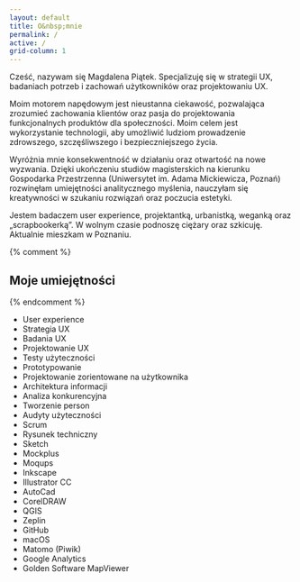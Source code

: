 ```yaml
---
layout: default
title: O&nbsp;mnie
permalink: /
active: /
grid-column: 1
---
```


<div class="container">
	<div class="about">
		<p>
			Cześć, nazywam się Magdalena Piątek. Specjalizuję się w&nbsp;strategii UX, badaniach potrzeb i&nbsp;zachowań użytkowników
			oraz projektowaniu UX.
		</p>
		<p>
			Moim motorem napędowym jest nieustanna ciekawość, pozwalająca zrozumieć zachowania klientów oraz pasja do projektowania funkcjonalnych
			produktów dla społeczności. Moim celem jest wykorzystanie technologii, aby umożliwić ludziom prowadzenie zdrowszego,
			szczęśliwszego i&nbsp;bezpieczniejszego życia.
		</p>
		<p>
			Wyróżnia mnie konsekwentność w działaniu oraz otwartość na nowe wyzwania. Dzięki ukończeniu studiów magisterskich na kierunku
			Gospodarka Przestrzenna (Uniwersytet im.&nbsp;Adama Mickiewicza, Poznań) rozwinęłam umiejętności analitycznego myślenia,
			nauczyłam się kreatywności w szukaniu rozwiązań oraz poczucia estetyki.
		</p>
		<p>
			Jestem badaczem user experience, projektantką, urbanistką, weganką oraz „scrapbookerką”. W wolnym czasie podnoszę ciężary
			oraz szkicuję. Aktualnie mieszkam w Poznaniu.
		</p>
	</div>
	<div class="line"></div>
	{% comment %} <h2> Moje umiejętności </h2> {% endcomment %}
	<ul class="skills">
		<li class="skill">User experience</li>
		<li class="skill">Strategia UX</li>
		<li class="skill">Badania UX</li>
		<li class="skill">Projektowanie UX</li>
		<li class="skill">Testy użyteczności</li>
		<li class="skill">Prototypowanie</li>
		<li class="skill">Projektowanie zorientowane na użytkownika</li>
		<li class="skill">Architektura informacji</li>
		<li class="skill">Analiza konkurencyjna</li>
		<li class="skill">Tworzenie person</li>
		<li class="skill">Audyty użyteczności</li>
		<li class="skill">Scrum</li>
		<li class="skill">Rysunek techniczny</li>
		<li class="skill">Sketch</li>
		<li class="skill">Mockplus</li>
		<li class="skill">Moqups</li>
		<li class="skill">Inkscape</li>
		<li class="skill">Illustrator CC</li>
		<li class="skill">AutoCad</li>
		<li class="skill">CorelDRAW</li>
		<li class="skill">QGIS</li>
		<li class="skill">Zeplin</li>
		<li class="skill">GitHub</li>
		<li class="skill">macOS</li>
		<li class="skill">Matomo (Piwik)</li>
		<li class="skill">Google Analytics</li>
		<li class="skill">Golden Software MapViewer</li>
	</ul>
</div>
